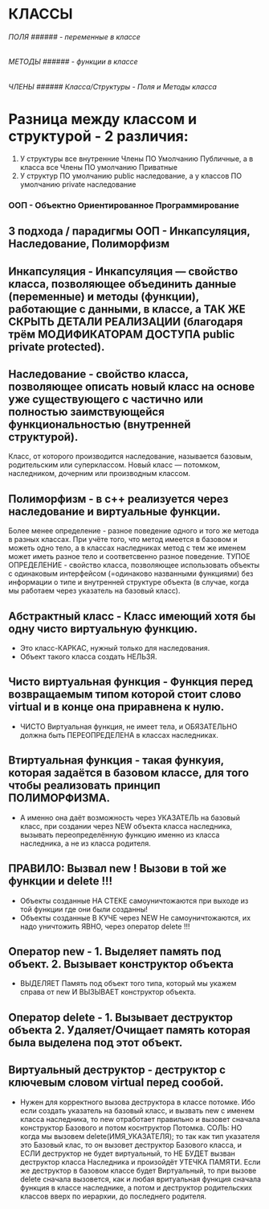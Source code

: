 
# КЛАССЫ

###### ПОЛЯ ###### - переменные в классе
###### МЕТОДЫ ###### - функции в классе
###### ЧЛЕНЫ ###### Класса/Структуры - Поля и Методы класса


# Разница между классом и структурой - 2 различия:

1. У структуры все внутренние Члены ПО Умолчанию Публичные, а в класса все Члены ПО умолчанию Приватные 
2. У структур ПО умолчанию public наследование, а у классов ПО умолчанию private наследование

### ООП - Объектно Ориентированное Программирование

## 3 подхода / парадигмы ООП - Инкапсуляция, Наследование, Полиморфизм

## Инкапсуляция - Инкапсуляция — свойство класса, позволяющее объединить данные (переменные) и методы (функции), работающие с данными, в классе, а ТАК ЖЕ СКРЫТЬ ДЕТАЛИ РЕАЛИЗАЦИИ (благодаря трём МОДИФИКАТОРАМ ДОСТУПА public private protected).

## Наследование - свойство класса, позволяющее описать новый класс на основе уже существующего с частично или полностью заимствующейся функциональностью (внутренней структурой).
Класс, от которого производится наследование, называется базовым, родительским или суперклассом. Новый класс — потомком, наследником, дочерним или производным классом.

## Полиморфизм - в с++ реализуется через наследование и виртуальные функции. 
Более менее определение - разное поведение одного и того же метода в разных классах. При учёте того, что метод имеется в базовом и можеть одно тело, а в классах наследниках метод с тем же именем может иметь разное тело и соответсвенно разное поведение. 
ТУПОЕ ОПРЕДЕЛЕНИЕ - свойство класса, позволяющее использовать объекты с одинаковым интерфейсом (=одинаково названными функциями) без информации о типе и внутренней структуре объекта (в случае, когда мы работаем через указатель на базовый класс).

## Абстрактный класс - Класс имеющий хотя бы одну чисто виртуальную функцию.
- Это класс-КАРКАС, нужный только для наследования.
- Объект такого класса создать НЕЛЬЗЯ.

## Чисто виртуальная функция - Функция перед возвращаемым типом которой стоит слово virtual и в конце она приравнена к нулю.
- ЧИСТО Виртуальная функция, не имеет тела, и ОБЯЗАТЕЛЬНО должна быть ПЕРЕОПРЕДЕЛЕНА в классах наследниках.

## Втиртуальная функция - такая функуия, которая задаётся в базовом классе, для того чтобы реализовать принцип ПОЛИМОРФИЗМА.
- А именно она даёт возможность через УКАЗАТЕЛЬ на базовый класс, при создании через NEW объекта класса наследника, вызывать переопределённую функцию именно из класса наследника, а не из класса родителя.

## ПРАВИЛО: Вызвал new ! Вызови в той же функции и delete !!! 
- Объекты созданные НА СТЕКЕ самоуничтожаются при выходе из той функции где они были созданны! 
- Объекты созданные В КУЧЕ через NEW Не самоуничтожаются, их надо уничтожить ЯВНО, через оператор delete !!!

## Оператор new - 1. Выделяет память под объект. 2. Вызывает конструктор объекта
- ВЫДЕЛЯЕТ Память под объект того типа, который мы укажем справа от new И ВЫЗЫВАЕТ конструктор объекта.

## Оператор delete - 1. Вызывает деструктор объекта 2. Удаляет/Очищает память которая была выделена под этот объект. 

## Виртуальный деструктор - деструктор с ключевым словом virtual перед сообой.
- Нужен для корректного вызова деструктора в классе потомке. Ибо если создать указатель на базовый класс, и вызвать new с именем класса наследника, то new отработает правильно и вызовет сначала конструктор Базового и потом коснтруктор Потомка.
СОЛЬ:
НО когда мы вызовем delete(ИМЯ_УКАЗАТЕЛЯ); то так как тип указателя это Базовый клас, то он вызовет деструктор Базового класса, и ЕСЛИ деструктор не будет виртуальный, то НЕ БУДЕТ вызван деструктор класса Наследника и произойдёт УТЕЧКА ПАМЯТИ.
Если же деструктор в базовом классе будет Виртуальный, то при вызове delete сначала вызовется, как и любая вритуальная функция сначала функция в классе наследнике, а потом и деструктор родительских классов вверх по иерархии, до последнего родителя.
